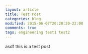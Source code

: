 ```yaml
---
layout: article
title: Test Post
categories: blog
modified: 2015-06-07T20:20:20-22:00
comments: true
tags: engineering test1 test2
---
```


asdf this is a test post 